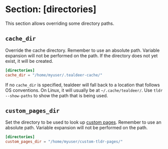 # Section: \[directories\]

This section allows overriding some directory paths.

## `cache_dir`

Override the cache directory. Remember to use an absolute path. Variable
expansion will not be performed on the path. If the directory does not yet
exist, it will be created.

```toml
[directories]
cache_dir = "/home/myuser/.tealdeer-cache/"
```

If no `cache_dir` is specified, tealdeer will fall back to a location that
follows OS conventions. On Linux, it will usually be at `~/.cache/tealdeer/`.
Use `tldr --show-paths` to show the path that is being used.

## `custom_pages_dir`

Set the directory to be used to look up [custom
pages](usage_custom_pages.html). Remember to use an absolute path. Variable
expansion will not be performed on the path.

```toml
[directories]
custom_pages_dir = "/home/myuser/custom-tldr-pages/"
```
